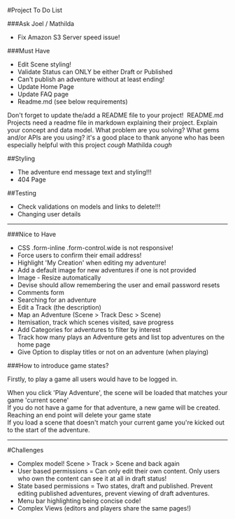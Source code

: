 #Project To Do List

###Ask Joel / Mathilda

* Fix Amazon S3 Server speed issue!

###Must Have

* Edit Scene styling!
* Validate Status can ONLY be either Draft or Published
* Can't publish an adventure without at least ending!
* Update Home Page
* Update FAQ page
* Readme.md (see below requirements)

Don't forget to update the/add a README file to your project!  README.md Projects need a readme file in markdown explaining their project. Explain your concept and data model. What problem are you solving? What gems and/or APIs are you using?
it's a good place to thank anyone who has been especially helpful with this project
*cough* Mathilda *cough*


##Styling

* The adventure end message text and styling!!!
* 404 Page

##Testing

* Check validations on models and links to delete!!!
* Changing user details

- - -

###Nice to Have

* CSS .form-inline .form-control.wide is not responsive!
* Force users to confirm their email address!
* Highlight 'My Creation' when editing my adventure!
* Add a default image for new adventures if one is not provided
* Image - Resize automatically
* Devise should allow remembering the user and email password resets
* Comments form
* Searching for an adventure
* Edit a Track (the description)
* Map an Adventure (Scene > Track Desc > Scene)
* Itemisation, track which scenes visited, save progress
* Add Categories for adventures to filter by interest
* Track how many plays an Adventure gets and list top adventures on the home page
* Give Option to display titles or not on an adventure (when playing)

###How to introduce game states?

Firstly, to play a game all users would have to be logged in.

When you click 'Play Adventure', the scene will be loaded that matches your game 'current scene'  
If you do not have a game for that adventure, a new game will be created.  
Reaching an end point will delete your game state  
If you load a scene that doesn't match your current game you're kicked out to the start of the adventure.


- - -

#Challenges

* Complex model! Scene > Track > Scene and back again
* User based permissions = Can only edit their own content. Only users who own the content can see it at all in draft status!
* State based permissions = Two states, draft and published. Prevent editing published adventures, prevent viewing of draft adventures.
* Menu bar highlighting being concise code!
* Complex Views (editors and players share the same pages!)

